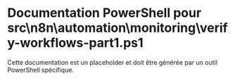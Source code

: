 # Documentation PowerShell pour src\n8n\automation\monitoring\verify-workflows-part1.ps1

Cette documentation est un placeholder et doit être générée par un outil PowerShell spécifique.
